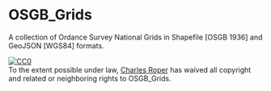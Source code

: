 OSGB_Grids
==========

A collection of Ordance Survey National Grids in Shapefile [OSGB 1936] and GeoJSON [WGS84] formats.

<p xmlns:dct="http://purl.org/dc/terms/">
  <a rel="license"
     href="http://creativecommons.org/publicdomain/zero/1.0/">
    <img src="http://i.creativecommons.org/p/zero/1.0/88x31.png" style="border-style: none;" alt="CC0" />
  </a>
  <br />
  To the extent possible under law,
  <a rel="dct:publisher"
     href="https://github.com/charlesroper/OSGB_Grids">
    <span property="dct:title">Charles Roper</span></a>
  has waived all copyright and related or neighboring rights to
  <span property="dct:title">OSGB_Grids</span>.
</p>
